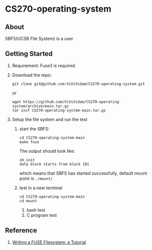# CS270-operating-system

## About

SBFS(UCSB File System) is a user 

## Getting Started

1. Requirement: Fuse3 is required.

2. Download the repo:

   ```
   git clone git@github.com:ViViVidam/CS270-operating-system.git
   ```

      or

   ```
   wget https://github.com/ViViVidam/CS270-operating-system/archive/main.tar.gz
   tar zxvf CS270-operating-system-main.tar.gz
   ```

3. Setup the file system and run the test

   1. start the SBFS:

      ```
      cd CS270-operating-system-main
      make fuse
      ```

       The output should look like:		

      ```
      sb_init
      data block starts from block 101
      ```

       which means that SBFS has started successfully, default mount point is `./mount/`

   2. test in a new terminal

      ```
      cd CS270-operating-system-main
      cd mount
      ```

         1. bash test
         2. C program test



## Reference

1. [Writing a FUSE Filesystem: a Tutorial](https://www.cs.nmsu.edu/~pfeiffer/fuse-tutorial/)

